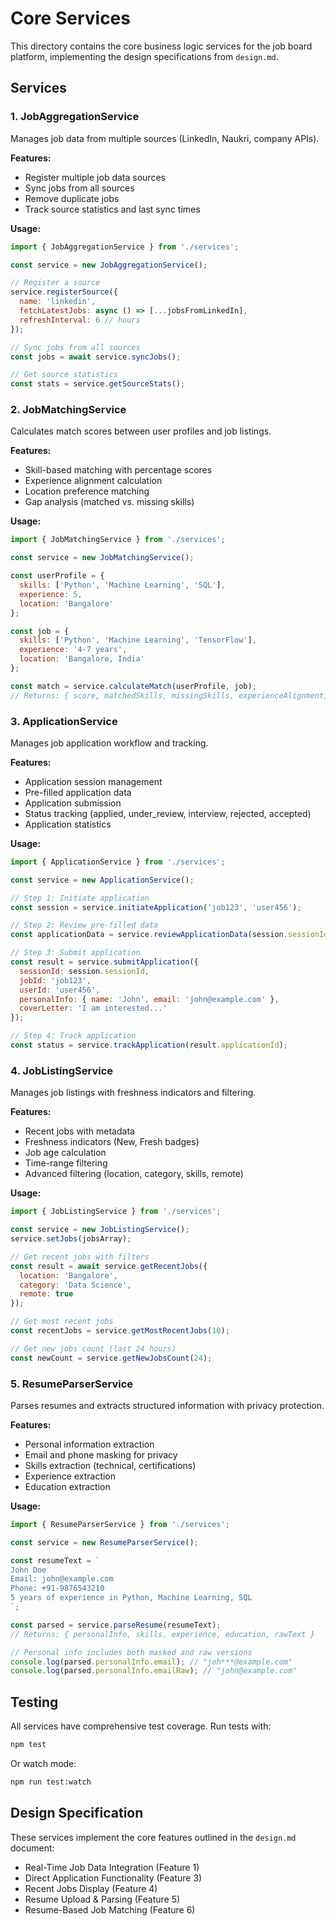 # Core Services

This directory contains the core business logic services for the job board platform, implementing the design specifications from `design.md`.

## Services

### 1. JobAggregationService
Manages job data from multiple sources (LinkedIn, Naukri, company APIs).

**Features:**
- Register multiple job data sources
- Sync jobs from all sources
- Remove duplicate jobs
- Track source statistics and last sync times

**Usage:**
```javascript
import { JobAggregationService } from './services';

const service = new JobAggregationService();

// Register a source
service.registerSource({
  name: 'linkedin',
  fetchLatestJobs: async () => [...jobsFromLinkedIn],
  refreshInterval: 6 // hours
});

// Sync jobs from all sources
const jobs = await service.syncJobs();

// Get source statistics
const stats = service.getSourceStats();
```

### 2. JobMatchingService
Calculates match scores between user profiles and job listings.

**Features:**
- Skill-based matching with percentage scores
- Experience alignment calculation
- Location preference matching
- Gap analysis (matched vs. missing skills)

**Usage:**
```javascript
import { JobMatchingService } from './services';

const service = new JobMatchingService();

const userProfile = {
  skills: ['Python', 'Machine Learning', 'SQL'],
  experience: 5,
  location: 'Bangalore'
};

const job = {
  skills: ['Python', 'Machine Learning', 'TensorFlow'],
  experience: '4-7 years',
  location: 'Bangalore, India'
};

const match = service.calculateMatch(userProfile, job);
// Returns: { score, matchedSkills, missingSkills, experienceAlignment, locationPreference }
```

### 3. ApplicationService
Manages job application workflow and tracking.

**Features:**
- Application session management
- Pre-filled application data
- Application submission
- Status tracking (applied, under_review, interview, rejected, accepted)
- Application statistics

**Usage:**
```javascript
import { ApplicationService } from './services';

const service = new ApplicationService();

// Step 1: Initiate application
const session = service.initiateApplication('job123', 'user456');

// Step 2: Review pre-filled data
const applicationData = service.reviewApplicationData(session.sessionId, userData);

// Step 3: Submit application
const result = service.submitApplication({
  sessionId: session.sessionId,
  jobId: 'job123',
  userId: 'user456',
  personalInfo: { name: 'John', email: 'john@example.com' },
  coverLetter: 'I am interested...'
});

// Step 4: Track application
const status = service.trackApplication(result.applicationId);
```

### 4. JobListingService
Manages job listings with freshness indicators and filtering.

**Features:**
- Recent jobs with metadata
- Freshness indicators (New, Fresh badges)
- Job age calculation
- Time-range filtering
- Advanced filtering (location, category, skills, remote)

**Usage:**
```javascript
import { JobListingService } from './services';

const service = new JobListingService();
service.setJobs(jobsArray);

// Get recent jobs with filters
const result = await service.getRecentJobs({
  location: 'Bangalore',
  category: 'Data Science',
  remote: true
});

// Get most recent jobs
const recentJobs = service.getMostRecentJobs(10);

// Get new jobs count (last 24 hours)
const newCount = service.getNewJobsCount(24);
```

### 5. ResumeParserService
Parses resumes and extracts structured information with privacy protection.

**Features:**
- Personal information extraction
- Email and phone masking for privacy
- Skills extraction (technical, certifications)
- Experience extraction
- Education extraction

**Usage:**
```javascript
import { ResumeParserService } from './services';

const service = new ResumeParserService();

const resumeText = `
John Doe
Email: john@example.com
Phone: +91-9876543210
5 years of experience in Python, Machine Learning, SQL
`;

const parsed = service.parseResume(resumeText);
// Returns: { personalInfo, skills, experience, education, rawText }

// Personal info includes both masked and raw versions
console.log(parsed.personalInfo.email); // "joh***@example.com"
console.log(parsed.personalInfo.emailRaw); // "john@example.com"
```

## Testing

All services have comprehensive test coverage. Run tests with:

```bash
npm test
```

Or watch mode:

```bash
npm run test:watch
```

## Design Specification

These services implement the core features outlined in the `design.md` document:
- Real-Time Job Data Integration (Feature 1)
- Direct Application Functionality (Feature 3)
- Recent Jobs Display (Feature 4)
- Resume Upload & Parsing (Feature 5)
- Resume-Based Job Matching (Feature 6)
